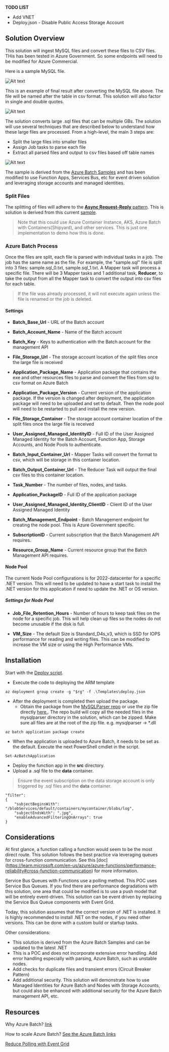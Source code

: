 
**TODO LIST**
- Add VNET
- Deploy.json - Disable Public Access Storage Account



## Solution Overview
This solution will ingest MySQL files and convert these files to CSV files. THis has been tested in Azure Government. So some endpoints will need to be modified for Azure Commercial.

Here is a sample MySQL file.

![Alt text](images/mysql.JPG)


This is an example of final result after converting the MySQL file above. The file will be named after the table in csv format. This solution will also factor in single and double quotes. 

![Alt text](images/csv.JPG)


The solution converts large .sql files that can be multiple GBs. The solution will use several techniques that are described below to understand how these large files are processed. From a high-level, the main 3 steps are: 
- Split the large files into smaller files
- Assign Job tasks to parse each file
- Extract all parsed files and output to csv files based off table names

![Alt text](images/architecturaldiagram.JPG)

The sample is derived from the [Azure Batch Samples](https://github.com/Azure-Samples/azure-batch-samples/tree/master/CSharp/TextSearch) and has been modified to use Function Apps, Services Bus, etc for event driven solution and leveraging storage accounts and managed identities. 



### Split Files
The splitting of files will adhere to the [**Async Request-Reply** pattern](https://learn.microsoft.com/en-us/azure/architecture/patterns/async-request-reply?source=recommendations). This is solution is derived from this current [sample](https://github.com/mspnp/cloud-design-patterns/tree/master/async-request-reply).
> Note that this could use Azure Container Instance, AKS, Azure Batch with Containers(Shipyard), and other services. This is just one implementation to demo how this is done. 


### Azure Batch Process

Once the files are split, each file is parsed with individual tasks in a job. The job has the same name as the file. For example, the "sample.sql" file is split into 3 files: sample.sql_0.txt, sample.sql_1.txt. A Mapper task will process a specific file. There will be 3 Mapper tasks and 1 additional task, **Reducer**, to take the output from all the Mapper task to convert the output into csv files for each table. 

> If the file was already processed, it will not execute again unless the file is renamed or the job is deleted. 

#### Settings

- **Batch_Base_Url** - URL of the Batch account
- **Batch_Account_Name** - Name of the Batch account
- **Batch_Key** - Keys to authentication with the Batch account for the management API
- **File_Storage_Url** - The storage account location of the split files once the large file is received
- **Application_Package_Name** - Application package that contains the exe and other resources files to parse and convert the files from sql to csv format on Azure Batch
- **Application_Package_Version** - Current version of the application package. If the version is changed after deployment, the application package will need to be uploaded and set to default. Then the node pool will need to be restarted to pull and install the new version. 

- **File_Storage_Container** - The storage account container location of the split files once the large file is received
- **User_Assigned_Managed_IdentityID** - Full ID of the User Assigned Managed Identity for the Batch Account, Function App, Storage Accounts, and Node Pools to authenticate. 
- **Batch_Input_Container_Url** - Mapper Tasks will convert the format to csv, which will be storage in this container location. 
- **Batch_Output_Container_Url** - The Reducer Task will output the final csv files to this container location. 
- **Task_Number** - The number of files, nodes, and tasks. 
- **Application_PackageID** - Full ID of the application package
- **User_Assigned_Managed_Identity_ClientID** - Client ID of the User Assigned Managed Identity
- **Batch_Management_Endpoint** - Batch Management endpoint for creating the node pool. This is Azure Government specific. 
- **SubscriptionID** - Current subscription that the Batch Management API requires. 
- **Resource_Group_Name** - Current resource group that the Batch Management API requires.


#### Node Pool
The current Node Pool configurations is for 2022-datacenter for a specific .NET version. This will need to be updated to have a start task to install the .NET version for this application if need to update the .NET or OS version. 

##### Settings for Node Pool

- **Job_File_Retention_Hours** - Number of hours to keep task files on the node for a specific job. This will help clean up files so the nodes do not become unusable if the disk is full. 

- **VM_Size** - The default Size is Standard_D4s_v3, which is SSD for IOPS performance for reading and writing files. This can be modified to increase the VM size or using the High Performance VMs.


## Installation

Start with the [Deploy script](https://github.com/demouniversity/ConvertMySQLFiles/blob/main/Scripts/Deploy.ps1). 
- Execute the code to deploying the ARM template 
```
az deployment group create -g "$rg" -f .\Templates\deploy.json
```
- After the deployment is completed then upload the package. 
    - Obtain the package from the [MySQLParser repo](https://github.com/demouniversity/MySQLparser) or use the zip file directly [here.](https://github.com/demouniversity/MySQLparser/blob/main/mysqlparser/mysqlparser.zip). The repo build will copy all the needed files in the mysqlparser directory in the solution, which can be zipped. Make sure all files are at the root of the zip file. e.g. mysqlparser -> *.dll

```
az batch application package create
```

- When the application is uploaded to Azure Batch, it needs to be set as the default. Execute the next PowerShell cmdlet in the script.

```
Set-AzBatchApplication
```

- Deploy the function app in the **src** directory.
- Upload a .sql file to the **data** container. 

> Ensure the event subscription on the data storage account is only triggered by .sql files and the **data** container. 

```
"filter":
{
    "subjectBeginsWith": "/blobServices/default/containers/mycontainer/blobs/log",
    "subjectEndsWith": ".jpg",
    "enableAdvancedFilteringOnArrays": true
}
```


## Considerations
At first glance, a function calling a function would seem to be the most direct route. This solution follows the best practice via leveraging queues for cross-function communication. See this [doc] (https://learn.microsoft.com/en-us/azure/azure-functions/performance-reliability#cross-function-communication) for more information. 

Service Bus Queues with Functions use a polling method. This POC uses Service Bus Queues. If you find there are performance degradations with this solution, one area that could be modified is to use a push model that will be entirely event-driven. This solution can be event driven by replacing the Service Bus Queue components with Event Grid. 

Today, this solution assumes that the correct version of .NET is installed. It is highly recommended to install .NET on the nodes, if you need other versions. This can be done with a custom build or startup tasks. 

Other considerations:
- This solution is derived from the Azure Batch Samples and can be updated to the latest .NET
- This is a POC and does not incorporate extensive error handling. Add error handling especially with parsing, Azure Batch, such as unstable nodes. 
- Add checks for duplicate files and transient errors (Circuit Breaker Pattern)
- Add additional security. This solution will demonstrate how to use Managed Identities for Azure Batch and Nodes with Storage Accounts, but could also be enhanced with additional security for the Azure Batch management API, etc.



## Resources

Why Azure Batch? [link](https://learn.microsoft.com/en-us/azure/architecture/example-scenario/iot/batch-integration-azure-data-factory-digital-twins#alternatives)

How to scale Azure Batch?  [See the Azure Batch links](https://learn.microsoft.com/en-us/azure/architecture/example-scenario/iot/batch-integration-azure-data-factory-digital-twins#performance)

[Reduce Polling with Event Grid](https://learn.microsoft.com/en-us/azure/event-grid/compare-messaging-services)